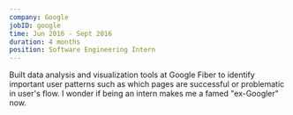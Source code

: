 ```yaml
---
company: Google
jobID: google
time: Jun 2016 - Sept 2016
duration: 4 months
position: Software Engineering Intern
---
```

Built data analysis and visualization tools at Google Fiber to identify important user patterns<!--break--> such as which pages are successful or problematic in user's flow. I wonder if being an intern makes me a famed "ex-Googler" now.
